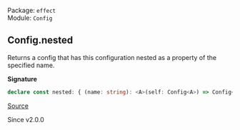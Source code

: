 Package: `effect`<br />
Module: `Config`<br />

## Config.nested

Returns a config that has this configuration nested as a property of the
specified name.

**Signature**

```ts
declare const nested: { (name: string): <A>(self: Config<A>) => Config<A>; <A>(self: Config<A>, name: string): Config<A>; }
```

[Source](https://github.com/Effect-TS/effect/tree/main/packages/effect/src/Config.ts#L271)

Since v2.0.0